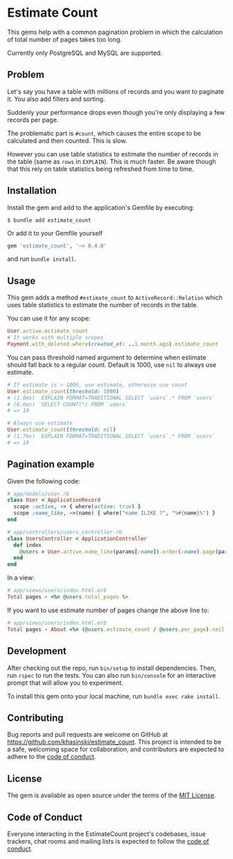 # Estimate Count

This gems help with a common pagination problem in which the calculation of total number of pages takes too long.

Currently only PostgreSQL and MySQL are supported.

## Problem

Let's say you have a table with millions of records and you want to paginate it. You also add filters and sorting. 

Suddenly your performance drops even though you're only displaying a few records per page.

The problematic part is `#count`, which causes the entire scope to be calculated and then counted. This is slow.  

However you can use table statistics to estimate the number of records in the table (same as `rows` in `EXPLAIN`). This is much faster.  Be aware though that this rely on table statistics being refreshed from time to time.

## Installation

Install the gem and add to the application's Gemfile by executing:

    $ bundle add estimate_count

Or add it to your Gemfile yourself

```ruby
gem 'estimate_count', '~> 0.4.0'
```

and run `bundle install`.

## Usage

This gem adds a method `#estimate_count` to `ActiveRecord::Relation` which uses table statistics to estimate the number of records in the table.

You can use it for any scope:

```ruby
User.active.estimate_count
# It works with multiple scopes
Payment.with_deleted.where(created_at: ..1.month.ago).estimate_count
```

You can pass threshold named argument to determine when estimate should fall back to a regular count. Default is 1000, use `nil` to always use estimate.

```ruby
# If estimate is > 1000, use estimate, otherwise use count
User.estimate_count(threshold: 1000)
# (1.0ms)  EXPLAIN FORMAT=TRADITIONAL SELECT `users`.* FROM `users`
# (6.6ms)  SELECT COUNT(*) FROM `users`
# => 10

# Always use estimate
User.estimate_count(threshold: nil)
# (1.7ms)  EXPLAIN FORMAT=TRADITIONAL SELECT `users`.* FROM `users`
# => 10

```

## Pagination example
Given the following code:

```ruby
# app/models/user.rb
class User < ApplicationRecord
  scope :active, -> { where(active: true) }
  scope :name_like, ->(name) { where("name ILIKE ?", "%#{name}%") }
end

# app/controllers/users_controller.rb
class UsersController < ApplicationController
  def index
    @users = User.active.name_like(params[:name]).order(:name).page(params[:page])
  end
end
```
In a view:

```ruby
# app/views/users/index.html.erb
Total pages - <%= @users.total_pages %>
```
If you want to use estimate number of pages change the above line to:

```ruby
# app/views/users/index.html.erb
Total pages - About <%= (@users.estimate_count / @users.per_page).ceil %>
```

## Development

After checking out the repo, run `bin/setup` to install dependencies. Then, run `rspec` to run the tests. You can also run `bin/console` for an interactive prompt that will allow you to experiment.

To install this gem onto your local machine, run `bundle exec rake install`. 

## Contributing

Bug reports and pull requests are welcome on GitHub at https://github.com/khasinski/estimate_count. This project is intended to be a safe, welcoming space for collaboration, and contributors are expected to adhere to the [code of conduct](https://github.com/khasinski/estimate_count/blob/master/CODE_OF_CONDUCT.md).

## License

The gem is available as open source under the terms of the [MIT License](https://opensource.org/licenses/MIT).

## Code of Conduct

Everyone interacting in the EstimateCount project's codebases, issue trackers, chat rooms and mailing lists is expected to follow the [code of conduct](https://github.com/khasinski/estimate_count/blob/master/CODE_OF_CONDUCT.md).
